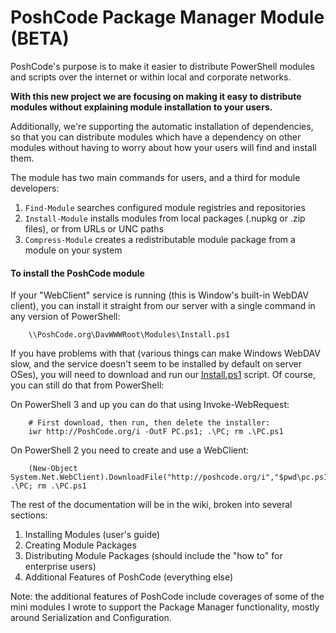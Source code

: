 PoshCode Package Manager Module (BETA)
================================

PoshCode's purpose is to make it easier to distribute PowerShell modules and scripts over the internet or within local and corporate networks.  

**With this new project we are focusing on making it easy to distribute modules without explaining module installation to your users.**  

Additionally, we're supporting the automatic installation of dependencies, so that you can distribute modules which have a dependency on other modules without having to worry about how your users will find and install them.

The module has two main commands for users, and a third for module developers:

1. `Find-Module` searches configured module registries and repositories
2. `Install-Module` installs modules from local packages (.nupkg or .zip files), or from URLs or UNC paths
3. `Compress-Module` creates a redistributable module package from a module on your system

#### To install the PoshCode module

If your "WebClient" service is running (this is Window's built-in WebDAV client), you can install it straight from our server with a single command in any version of PowerShell:

```posh
    \\PoshCode.org\DavWWWRoot\Modules\Install.ps1
```

If you have problems with that (various things can make Windows WebDAV slow, and the service doesn't seem to be installed by default on server OSes), you will need to download and run our [Install.ps1](http://PoshCode.org/Modules/Install.ps1) script. Of course, you can still do that from PowerShell:

On PowerShell 3 and up you can do that using Invoke-WebRequest:
```posh
    # First download, then run, then delete the installer:
    iwr http://PoshCode.org/i -OutF PC.ps1; .\PC; rm .\PC.ps1
```

On PowerShell 2 you need to create and use a WebClient:
```posh
    (New-Object System.Net.WebClient).DownloadFile("http://poshcode.org/i","$pwd\pc.ps1"); .\PC; rm .\PC.ps1
```

The rest of the documentation will be in the wiki, broken into several sections:

1. Installing Modules (user's guide)
2. Creating Module Packages 
3. Distributing Module Packages (should include the "how to" for enterprise users)
5. Additional Features of PoshCode (everything else)

Note: the additional features of PoshCode include coverages of some of the mini modules I wrote to support the Package Manager functionality, mostly around Serialization and Configuration.
